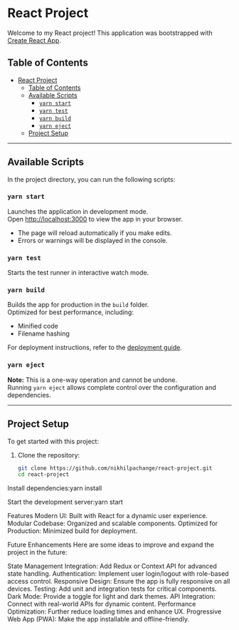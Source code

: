 # React Project

Welcome to my React project! This application was bootstrapped with [Create React App](https://github.com/facebook/create-react-app).

## Table of Contents

- [React Project](#react-project)
  - [Table of Contents](#table-of-contents)
  - [Available Scripts](#available-scripts)
    - [`yarn start`](#yarn-start)
    - [`yarn test`](#yarn-test)
    - [`yarn build`](#yarn-build)
    - [`yarn eject`](#yarn-eject)
  - [Project Setup](#project-setup)

---

## Available Scripts

In the project directory, you can run the following scripts:

### `yarn start`

Launches the application in development mode.\
Open [http://localhost:3000](http://localhost:3000) to view the app in your browser.

- The page will reload automatically if you make edits.
- Errors or warnings will be displayed in the console.

### `yarn test`

Starts the test runner in interactive watch mode.

### `yarn build`

Builds the app for production in the `build` folder.\
Optimized for best performance, including:

- Minified code
- Filename hashing

For deployment instructions, refer to the [deployment guide](https://facebook.github.io/create-react-app/docs/deployment).

### `yarn eject`

**Note:** This is a one-way operation and cannot be undone.\
Running `yarn eject` allows complete control over the configuration and dependencies.

---

## Project Setup

To get started with this project:

1. Clone the repository:
   ```bash
   git clone https://github.com/nikhilpachange/react-project.git
   cd react-project


Install dependencies:yarn install

Start the development server:yarn start

Features
Modern UI: Built with React for a dynamic user experience.
Modular Codebase: Organized and scalable components.
Optimized for Production: Minimized build for deployment.

Future Enhancements
Here are some ideas to improve and expand the project in the future:

State Management Integration: Add Redux or Context API for advanced state handling.
Authentication: Implement user login/logout with role-based access control.
Responsive Design: Ensure the app is fully responsive on all devices.
Testing: Add unit and integration tests for critical components.
Dark Mode: Provide a toggle for light and dark themes.
API Integration: Connect with real-world APIs for dynamic content.
Performance Optimization: Further reduce loading times and enhance UX.
Progressive Web App (PWA): Make the app installable and offline-friendly.